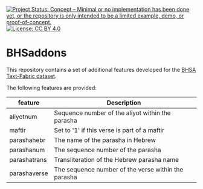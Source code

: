 [![Project Status: Concept – Minimal or no implementation has been done yet, or the repository is only intended to be a limited example, demo, or proof-of-concept.](https://www.repostatus.org/badges/latest/concept.svg)](https://www.repostatus.org/#concept) [![License: CC BY 4.0](https://img.shields.io/badge/License-CC_BY%204.0-lightgrey.svg)](https://creativecommons.org/licenses/by/4.0/)

# BHSaddons

This repository contains a set of additional features developed for the [BHSA Text-Fabric dataset]().

The following features are provided:

feature | Description
---|---
aliyotnum|Sequence number of the aliyot within the parasha
maftir| Set to '1' if this verse is part of a maftir
parashahebr| The name of the parasha in Hebrew
parashanum| The sequence number of the parasha
parashatrans| Transliteration of the Hebrew parasha name
parashaverse| The sequence number of the verse within the parasha
